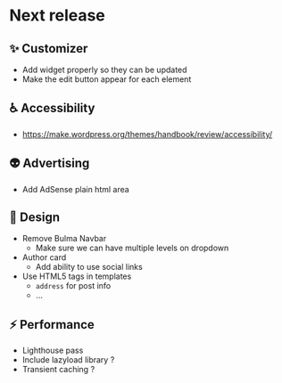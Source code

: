 # Next release

## :sparkles: Customizer

* Add widget properly so they can be updated
* Make the edit button appear for each element

## :wheelchair: Accessibility

* https://make.wordpress.org/themes/handbook/review/accessibility/

## :alien: Advertising

* Add AdSense plain html area

## :lipstick: Design 

* Remove Bulma Navbar
    * Make sure we can have multiple levels on dropdown
* Author card
    * Add ability to use social links
* Use HTML5 tags in templates
    * `address` for post info
    * ...
    
## :zap: Performance

* Lighthouse pass
* Include lazyload library ?
* Transient caching ?

